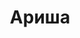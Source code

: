 ---
title: "Ариша"
description: "Я являюсь объектом мечтаний каждого мужчины, поскольку обладаю приятной внешностью, аппетитными формами, эффектно выгляжу в кружевном нижнем белье. Регулярно посещаю спортзал, поэтому имею подтянутое, сексуальное тело. Мне нравиться путешествовать по разных странам, отдыхать с мужчинами в отелях, на яхтах и ужинать в хороших ресторанах, а также люблю предоставлять индивидуальные эскорт услуги. Умею доставить удовольствие и выполнить любые интимные желания.

Напишите менеджеру нашего агентства эскорта, чтобы договориться о встрече со мной и этот отдых вы не забудете никогда."
Price: "От 1000$"
height: "172"
weight: "49"
age: "23"
folder: arisha
mainImage: 1.webp
bustSize: "2"
hairColor: "brunet"
visa: "GB"
images:
  - 2.webp
  - 3.webp
---